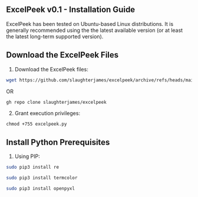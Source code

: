 ## ExcelPeek v0.1 - Installation Guide

ExcelPeek has been tested on Ubuntu-based Linux distributions.  It is generally recommended using the the latest available version (or at least the latest long-term supported version).

## Download the ExcelPeek Files

1. Download the ExcelPeek files:
```bash
wget https://github.com/slaughterjames/excelpeek/archive/refs/heads/main.zip
```
OR

```bash
gh repo clone slaughterjames/excelpeek
```

2. Grant execution privileges:
```
chmod +755 excelpeek.py
```

## Install Python Prerequisites

1. Using PIP:

```bash
sudo pip3 install re
```
```bash
sudo pip3 install termcolor
```
```bash
sudo pip3 install openpyxl
```

